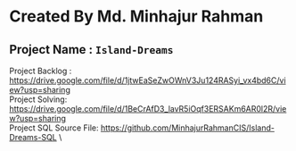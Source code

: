 # Created By Md. Minhajur Rahman

## Project Name : `Island-Dreams`
Project Backlog : https://drive.google.com/file/d/1jtwEaSeZwOWnV3Ju124RASyi_vx4bd6C/view?usp=sharing \
Project Solving: https://drive.google.com/file/d/1BeCrAfD3_lavR5iOqf3ERSAKm6AR0l2R/view?usp=sharing \
Project SQL Source File: https://github.com/MinhajurRahmanCIS/Island-Dreams-SQL \